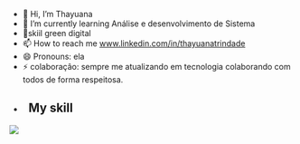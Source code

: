 - 👋 Hi, I’m Thayuana
- 🌱 I’m currently learning Análise e desenvolvimento de Sistema
- 🌳skiil green digital
- 📫 How to reach me www.linkedin.com/in/thayuanatrindade
- 😄 Pronouns: ela
- ⚡ colaboraçâo: sempre me atualizando em tecnologia colaborando com todos de forma respeitosa.
- ## &nbsp; My skill

<img src="https://skillicons.dev/icons?i=vscode,git,github,s&theme=dark" />
  

<!---
Thayuana/Thayuana is a ✨ special ✨ repository because its `README.md` (this file) appears on your GitHub profile.
You can click the Preview link to take a look at your changes.
--->
